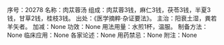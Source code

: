序号：20278
名称：肉苁蓉汤
组成：肉苁蓉3钱，麻仁3钱，茯苓3钱，半夏3钱，甘草2钱，桂枝3钱。
出处：《医学摘粹·杂证要法》。
主治：阳衰土湿，粪若羊矢者。
加减：None
功效：None
用法用量：水煎1杯，温服。
制备方法：None
临床应用：None
各家论述：None
用药禁忌：None
附注：None
